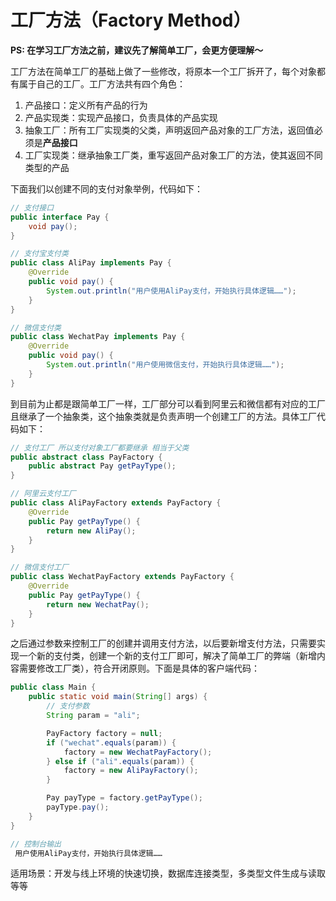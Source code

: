 # 工厂方法（Factory Method）

**PS: 在学习工厂方法之前，建议先了解简单工厂，会更方便理解～** 

工厂方法在简单工厂的基础上做了一些修改，将原本一个工厂拆开了，每个对象都有属于自己的工厂。工厂方法共有四个角色：

1. 产品接口：定义所有产品的行为
2. 产品实现类：实现产品接口，负责具体的产品实现
3. 抽象工厂：所有工厂实现类的父类，声明返回产品对象的工厂方法，返回值必须是**产品接口**
4. 工厂实现类：继承抽象工厂类，重写返回产品对象工厂的方法，使其返回不同类型的产品

下面我们以创建不同的支付对象举例，代码如下：

```java
// 支付接口
public interface Pay {
    void pay();
}

// 支付宝支付类
public class AliPay implements Pay {
    @Override
    public void pay() {
        System.out.println("用户使用AliPay支付，开始执行具体逻辑……");
    }
}

// 微信支付类
public class WechatPay implements Pay {
    @Override
    public void pay() {
        System.out.println("用户使用微信支付，开始执行具体逻辑……");
    }
}
```

到目前为止都是跟简单工厂一样，工厂部分可以看到阿里云和微信都有对应的工厂且继承了一个抽象类，这个抽象类就是负责声明一个创建工厂的方法。具体工厂代码如下：

```java
// 支付工厂 所以支付对象工厂都要继承 相当于父类
public abstract class PayFactory {
    public abstract Pay getPayType();
}

// 阿里云支付工厂
public class AliPayFactory extends PayFactory {
    @Override
    public Pay getPayType() {
        return new AliPay();
    }
}

// 微信支付工厂
public class WechatPayFactory extends PayFactory {
    @Override
    public Pay getPayType() {
        return new WechatPay();
    }
}
```

之后通过参数来控制工厂的创建并调用支付方法，以后要新增支付方法，只需要实现一个新的支付类，创建一个新的支付工厂即可，解决了简单工厂的弊端（新增内容需要修改工厂类），符合开闭原则。下面是具体的客户端代码：

```java
public class Main {
    public static void main(String[] args) {
        // 支付参数
        String param = "ali";

        PayFactory factory = null;
        if ("wechat".equals(param)) {
            factory = new WechatPayFactory();
        } else if ("ali".equals(param)) {
            factory = new AliPayFactory();
        }

        Pay payType = factory.getPayType();
        payType.pay();
    }
}

// 控制台输出
 用户使用AliPay支付，开始执行具体逻辑……
```

适用场景：开发与线上环境的快速切换，数据库连接类型，多类型文件生成与读取等等